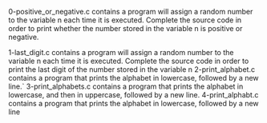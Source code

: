 0-positive_or_negative.c contains a program will assign a random number to the variable n each time it is executed. Complete the source code in order to print whether the number stored in the variable n is positive or negative.

1-last_digit.c contains a  program will assign a random number to the variable n each time it is executed. Complete the source code in order to print the last digit of the number stored in the variable n
2-print_alphabet.c contains a program that prints the alphabet in lowercase, followed by a new line.`
3-print_alphabets.c contains a program that prints the alphabet in lowercase, and then in uppercase, followed by a new line.
4-print_alphabt.c contains a program that prints the alphabet in lowercase, followed by a new line
